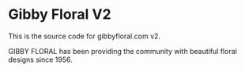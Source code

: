 # Gibby Floral V2

This is the source code for gibbyfloral.com v2.

GIBBY FLORAL has been providing the community with beautiful floral designs since 1956.
